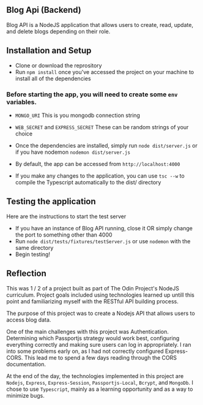 ## Blog Api (Backend)

Blog API is a NodeJS application that allows users to create, read, update, and delete blogs
depending on their role.

## Installation and Setup

- Clone or download the reprository
- Run `npm install` once you've accessed the project on your machine to install all of the dependencies

### Before starting the app, you will need to create some `env` variables.

- `MONGO_URI` This is you mongodb connection string
- `WEB_SECRET` and `EXPRESS_SECRET` These can be random strings of your choice

- Once the dependencies are installed, simply run `node dist/server.js` or if you have nodemon `nodemon dist/server.js`
- By default, the app can be accessed from `http://localhost:4000`
- If you make any changes to the application, you can use `tsc --w` to compile the Typescript automatically to the dist/ directory

## Testing the application

Here are the instructions to start the test server

- If you have an instance of Blog API running, close it OR simply change the port to something other than 4000
- Run `node dist/tests/fixtures/testServer.js` or use `nodemon` with the same directory
- Begin testing!

## Reflection

This was 1 / 2 of a project built as part of The Odin Project's NodeJS curriculum.
Project goals included using technologies learned up untill this point and familiarizing myself with the RESTful API building process.

The purpose of this project was to create a Nodejs API that allows users to access blog data.

One of the main challenges with this project was Authentication. Determining which Passportjs strategy would work best, configuring everything correctly
and making sure users can log in appropriately. I ran into some problems early on, as I had not correctly configured Express-CORS. This lead me
to spend a few days reading through the CORS documentation.

At the end of the day, the technologies implemented in this project are `Nodejs`, `Express`, `Express-Session`, `Passportjs-Local`, `Bcrypt`, and `MongoDb`.
I chose to use `Typescript`, mainly as a learning opportunity and as a way to minimize bugs.
